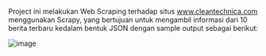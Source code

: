 Project ini melakukan Web Scraping terhadap situs www.cleantechnica.com menggunakan Scrapy, yang bertujuan untuk mengambil informasi dari 10 berita terbaru kedalam bentuk JSON dengan sample output sebagai berikut:

![image](https://user-images.githubusercontent.com/80158731/148246034-143dcf69-f337-4c7e-be96-df2b7cfc0480.png)
